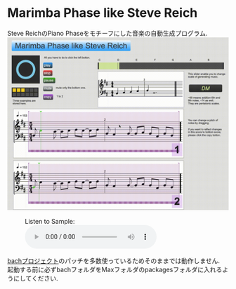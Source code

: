 # Marimba Phase like Steve Reich

Steve ReichのPiano Phaseをモチーフにした音楽の自動生成プログラム.
![](./media/screenshot.gif)

<figure>
	<figcaption>Listen to Sample:</figcaption>
	<audio
		controls
        src="./media/marimba_phase_sample.mp3">
            Your browser does not support the
            <code>audio</code> element.
    </audio>
</figure>

[bachプロジェクト](https://www.bachproject.net/)のパッチを多数使っているためそのままでは動作しません.  
起動する前に必ずbachフォルダをMaxフォルダのpackagesフォルダに入れるようにしてください.
